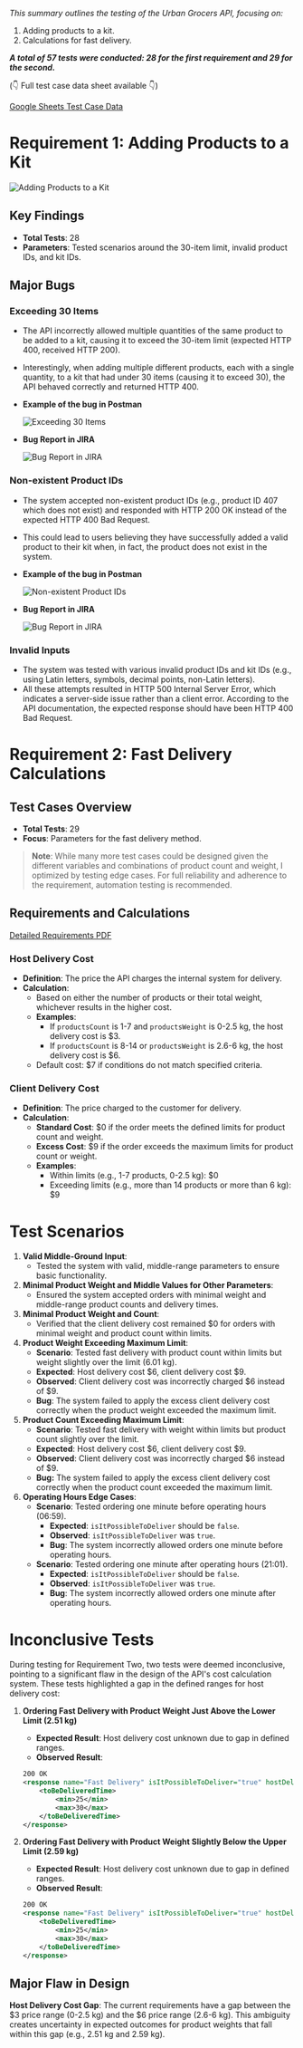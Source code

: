 *This summary outlines the testing of the Urban Grocers API, focusing on:*

1. Adding products to a kit.
2. Calculations for fast delivery.

***A total of 57 tests were conducted: 28 for the first requirement and 29 for the second.***

(👇 Full test case data sheet available 👇)

[Google Sheets Test Case Data](https://docs.google.com/spreadsheets/d/1u7IGVb-FNyHqHK7GsBrwKLk84MCGCfISmwzFId9o3K0/edit?usp=drivesdk)

# Requirement 1: Adding Products to a Kit

![Adding Products to a Kit](https://file.notion.so/f/f/faada197-3f00-4085-a2c7-f628f29ece6f/4f105270-9919-4480-be51-126afe228ef3/Screen_Shot_2024-06-21_at_4.42.53_PM.png?table=block&id=6816949e-afdd-4913-b33b-c1595804ec94&spaceId=faada197-3f00-4085-a2c7-f628f29ece6f&expirationTimestamp=1722801600000&signature=DK17RnPGOPtQrlCUoUczXgz9FgZBQH4-pNQ_Lvkpnpc&downloadName=Screen+Shot+2024-06-21+at+4.42.53+PM.png)

## Key Findings

- **Total Tests**: 28
- **Parameters**: Tested scenarios around the 30-item limit, invalid product IDs, and kit IDs.

## Major Bugs

### **Exceeding 30 Items**

- The API incorrectly allowed multiple quantities of the same product to be added to a kit, causing it to exceed the 30-item limit (expected HTTP 400, received HTTP 200).
- Interestingly, when adding multiple different products, each with a single quantity, to a kit that had under 30 items (causing it to exceed 30), the API behaved correctly and returned HTTP 400.
- **Example of the bug in Postman**

    ![Exceeding 30 Items](https://file.notion.so/f/f/faada197-3f00-4085-a2c7-f628f29ece6f/4fd8f14d-840f-4f4c-be52-f9c06f2d2fdf/Screen_Shot_2024-06-21_at_4.53.46_PM.png?table=block&id=e6bdefd0-dc2b-4abf-914d-a8a0c9b55da9&spaceId=faada197-3f00-4085-a2c7-f628f29ece6f&expirationTimestamp=1722801600000&signature=ZHruC5Px_axJnpiZuRAM1yjzE-K-CWHA7dOoNNJZHoE&downloadName=Screen+Shot+2024-06-21+at+4.53.46+PM.png)
    
- **Bug Report in JIRA**

    ![Bug Report in JIRA](https://file.notion.so/f/f/faada197-3f00-4085-a2c7-f628f29ece6f/5b98ed85-932a-4fec-82eb-34122d3ac7e8/Screen_Shot_2024-06-21_at_4.58.39_PM.png?table=block&id=45ca1f30-84d9-42ab-9439-bde744b4349f&spaceId=faada197-3f00-4085-a2c7-f628f29ece6f&expirationTimestamp=1722801600000&signature=i_1kRUE7JWD32yD--EBBzOU5Vx5D4rSiYMjvw1wIthE&downloadName=Screen+Shot+2024-06-21+at+4.58.39+PM.png)
    

### **Non-existent Product IDs**

- The system accepted non-existent product IDs (e.g., product ID 407 which does not exist) and responded with HTTP 200 OK instead of the expected HTTP 400 Bad Request.
- This could lead to users believing they have successfully added a valid product to their kit when, in fact, the product does not exist in the system.
- **Example of the bug in Postman**

    ![Non-existent Product IDs](https://file.notion.so/f/f/faada197-3f00-4085-a2c7-f628f29ece6f/fa29c4d3-f244-4295-963d-417b28dca26a/Screen_Shot_2024-06-21_at_5.02.42_PM.png?table=block&id=ff83a7f7-b565-4933-baa6-c86b75fd9bc6&spaceId=faada197-3f00-4085-a2c7-f628f29ece6f&expirationTimestamp=1722801600000&signature=OSEw4PahjwJT6Q4TpARMopY1BczCKmNgXWp5ABdezTE&downloadName=Screen+Shot+2024-06-21+at+5.02.42+PM.png)
    
- **Bug Report in JIRA**

    ![Bug Report in JIRA](https://file.notion.so/f/f/faada197-3f00-4085-a2c7-f628f29ece6f/7b8bf11f-1ffb-417a-b5cd-028c5bac2342/Screen_Shot_2024-06-21_at_5.05.01_PM.png?table=block&id=6884b0d0-9b7f-413c-b721-8628500dad3b&spaceId=faada197-3f00-4085-a2c7-f628f29ece6f&expirationTimestamp=1722801600000&signature=tHn74n1dSZ5I2xBODQISX49TG2SeVmyVnP4DEeGc12A&downloadName=Screen+Shot+2024-06-21+at+5.05.01+PM.png)
    

### **Invalid Inputs**

- The system was tested with various invalid product IDs and kit IDs (e.g., using Latin letters, symbols, decimal points, non-Latin letters).
- All these attempts resulted in HTTP 500 Internal Server Error, which indicates a server-side issue rather than a client error. According to the API documentation, the expected response should have been HTTP 400 Bad Request.

# Requirement 2: Fast Delivery Calculations

## Test Cases Overview

- **Total Tests**: 29
- **Focus**: Parameters for the fast delivery method.

> **Note**: While many more test cases could be designed given the different variables and combinations of product count and weight, I optimized by testing edge cases. For full reliability and adherence to the requirement, automation testing is recommended.

## Requirements and Calculations

[Detailed Requirements PDF](https://practicum-content.s3.us-west-1.amazonaws.com/qa-us/pdf/Requirements_Shipping_Price_Calculations.pdf)

### **Host Delivery Cost**

- **Definition**: The price the API charges the internal system for delivery.
- **Calculation**:
    - Based on either the number of products or their total weight, whichever results in the higher cost.
    - **Examples**:
        - If `productsCount` is 1-7 and `productsWeight` is 0-2.5 kg, the host delivery cost is $3.
        - If `productsCount` is 8-14 or `productsWeight` is 2.6-6 kg, the host delivery cost is $6.
    - Default cost: $7 if conditions do not match specified criteria.

### **Client Delivery Cost**

- **Definition**: The price charged to the customer for delivery.
- **Calculation**:
    - **Standard Cost**: $0 if the order meets the defined limits for product count and weight.
    - **Excess Cost**: $9 if the order exceeds the maximum limits for product count or weight.
    - **Examples**:
        - Within limits (e.g., 1-7 products, 0-2.5 kg): $0
        - Exceeding limits (e.g., more than 14 products or more than 6 kg): $9

# Test Scenarios

1. **Valid Middle-Ground Input**:
    - Tested the system with valid, middle-range parameters to ensure basic functionality.
2. **Minimal Product Weight and Middle Values for Other Parameters**:
    - Ensured the system accepted orders with minimal weight and middle-range product counts and delivery times.
3. **Minimal Product Weight and Count**:
    - Verified that the client delivery cost remained $0 for orders with minimal weight and product count within limits.
4. **Product Weight Exceeding Maximum Limit**:
    - **Scenario**: Tested fast delivery with product count within limits but weight slightly over the limit (6.01 kg).
    - **Expected**: Host delivery cost $6, client delivery cost $9.
    - **Observed**: Client delivery cost was incorrectly charged $6 instead of $9.
    - **Bug**: The system failed to apply the excess client delivery cost correctly when the product weight exceeded the maximum limit.
5. **Product Count Exceeding Maximum Limit**:
    - **Scenario**: Tested fast delivery with weight within limits but product count slightly over the limit.
    - **Expected**: Host delivery cost $6, client delivery cost $9.
    - **Observed**: Client delivery cost was incorrectly charged $6 instead of $9.
    - **Bug:** The system failed to apply the excess client delivery cost correctly when the product count exceeded the maximum limit.
6. **Operating Hours Edge Cases**:
    - **Scenario**: Tested ordering one minute before operating hours (06:59).
        - **Expected**: `isItPossibleToDeliver` should be `false`.
        - **Observed**: `isItPossibleToDeliver` was `true`.
        - **Bug**: The system incorrectly allowed orders one minute before operating hours.
    - **Scenario**: Tested ordering one minute after operating hours (21:01).
        - **Expected**: `isItPossibleToDeliver` should be `false`.
        - **Observed**: `isItPossibleToDeliver` was `true`.
        - **Bug**: The system incorrectly allowed orders one minute after operating hours.

# Inconclusive Tests

During testing for Requirement Two, two tests were deemed inconclusive, pointing to a significant flaw in the design of the API's cost calculation system. These tests highlighted a gap in the defined ranges for host delivery cost:

1. **Ordering Fast Delivery with Product Weight Just Above the Lower Limit (2.51 kg)**
    - **Expected Result**: Host delivery cost unknown due to gap in defined ranges.
    - **Observed Result**:

    ```xml
    200 OK
    <response name="Fast Delivery" isItPossibleToDeliver="true" hostDeliveryCost="3" clientDeliveryCost="0">
        <toBeDeliveredTime>
            <min>25</min>
            <max>30</max>
        </toBeDeliveredTime>
    </response>
    ```

2. **Ordering Fast Delivery with Product Weight Slightly Below the Upper Limit (2.59 kg)**
    - **Expected Result**: Host delivery cost unknown due to gap in defined ranges.
    - **Observed Result**:

    ```xml
    200 OK
    <response name="Fast Delivery" isItPossibleToDeliver="true" hostDeliveryCost="3" clientDeliveryCost="0">
        <toBeDeliveredTime>
            <min>25</min>
            <max>30</max>
        </toBeDeliveredTime>
    </response>
    ```

## Major Flaw in Design

**Host Delivery Cost Gap**: The current requirements have a gap between the $3 price range (0-2.5 kg) and the $6 price range (2.6-6 kg). 
This ambiguity creates uncertainty in expected outcomes for product weights that fall within this gap (e.g., 2.51 kg and 2.59 kg).
